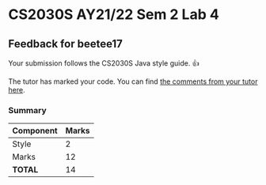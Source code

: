 # CS2030S AY21/22 Sem 2 Lab 4
## Feedback for beetee17
Your submission follows the CS2030S Java style guide. :+1:

The tutor has marked your code. You can find [the comments from your tutor here](https://www.github.com/nus-cs2030s-2122-s2/lab4-beetee17/commit/aa5780849ed20c65d2810eff4fd27d7e51dd7a8f).
### Summary

| Component | Marks |
|-----------|-------|
| Style | 2 |
| Marks | 12 |
| **TOTAL** | 14 |
